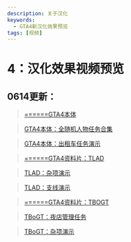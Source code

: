 ```yaml
---
description: 关于汉化
keywords:
  - GTA4新汉化效果预览
tags: [视频]
---
```


# 4：汉化效果视频预览

## 0614更新：
> [======GTA4本体](https://www.bilibili.com/video/BV1jr4y1U7D6)


> [GTA4本体：全随机人物任务合集](https://www.bilibili.com/video/BV1M44y1T7My)


> [GTA4本体：出租车任务演示](https://www.bilibili.com/video/BV11B4y1D7JP)


> [======GTA4资料片：TLAD](https://www.bilibili.com/video/BV1J34y1B7ix)


> [TLAD：杂项演示](https://www.bilibili.com/video/BV1jY4y1k7Bs)


> [TLAD：支线演示](https://www.bilibili.com/video/BV1Jm4y1d74E)


> [======GTA4资料片：TBOGT](https://www.bilibili.com/video/BV1dq4y1A7ZR)


> [TBoGT：夜店管理任务](https://www.bilibili.com/video/BV1Tq4y1v7gD)


> [TBoGT：杂项演示](https://www.bilibili.com/video/BV1Su411z7CL)
